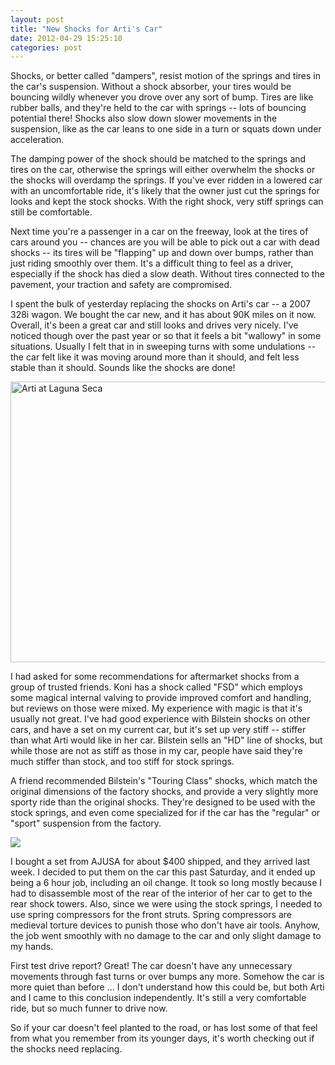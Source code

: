 ```yaml
---
layout: post
title: "New Shocks for Arti's Car"
date: 2012-04-29 15:25:10
categories: post
---
```

Shocks, or better called "dampers", resist motion of the springs and tires in the car's suspension.  Without a shock absorber, your tires would be bouncing wildly whenever you drove over any sort of bump.  Tires are like rubber balls, and they're held to the car with springs -- lots of bouncing potential there!  Shocks also slow down slower movements in the suspension, like as the car leans to one side in a turn or squats down under acceleration.  

The damping power of the shock should be matched to the springs and tires on the car, otherwise the springs will either overwhelm the shocks or the shocks will overdamp the springs.  If you've ever ridden in a lowered car with an uncomfortable ride, it's likely that the owner just cut the springs for looks and kept the stock shocks.  With the right shock, very stiff springs can still be comfortable.

Next time you're a passenger in a car on the freeway, look at the tires of cars around you -- chances are you will be able to pick out a car with dead shocks -- its tires will be "flapping" up and down over bumps, rather than just riding smoothly over them.  It's a difficult thing to feel as a driver, especially if the shock has died a slow death.  Without tires connected to the pavement, your traction and safety are compromised.

I spent the bulk of yesterday replacing the shocks on Arti's car -- a 2007 328i wagon.  We bought the car new, and it has about 90K miles on it now.  Overall, it's been a great car and still looks and drives very nicely.  I've noticed though over the past year or so that it feels a bit "wallowy" in some situations.  Usually I felt that in in sweeping turns with some undulations -- the car felt like it was moving around more than it should, and felt less stable than it should.  Sounds like the shocks are done!

<a href="http://www.flickr.com/photos/thenobot/7124730511/" title="Arti at Laguna Seca by thenobot, on Flickr"><img src="http://farm9.staticflickr.com/8151/7124730511_f7fa2296a6_z.jpg" width="640" height="449" alt="Arti at Laguna Seca"></a>

I had asked for some recommendations for aftermarket shocks from a group of trusted friends.  Koni has a shock called "FSD" which employs some magical internal valving to provide improved comfort and handling, but reviews on those were mixed.  My experience with magic is that it's usually not great.  I've had good experience with Bilstein shocks on other cars, and have a set on my current car, but it's set up very stiff -- stiffer than what Arti would like in her car.  Bilstein sells an "HD" line of shocks, but while those are not as stiff as those in my car, people have said they're much stiffer than stock, and too stiff for stock springs.

A friend recommended Bilstein's "Touring Class" shocks, which match the original dimensions of the factory shocks, and provide a very slightly more sporty ride than the original shocks.  They're designed to be used with the stock springs, and even come specialized for if the car has the "regular" or "sport" suspension from the factory.

<img src="http://www.tirerack.com/images/suspension/search_susp/large/bilstein_21_030338_l.jpg"/>

I bought a set from AJUSA for about $400 shipped, and they arrived last week.  I decided to put them on the car this past Saturday, and it ended up being a 6 hour job, including an oil change.  It took so long mostly because I had to disassemble most of the rear of the interior of her car to get to the rear shock towers.  Also, since we were using the stock springs, I needed to use spring compressors for the front struts.  Spring compressors are medieval torture devices to punish those who don't have air tools.  Anyhow, the job went smoothly with no damage to the car and only slight damage to my hands.

First test drive report?  Great!  The car doesn't have any unnecessary movements through fast turns or over bumps any more.  Somehow the car is more quiet than before ... I don't understand how this could be, but both Arti and I came to this conclusion independently.  It's still a very comfortable ride, but so much funner to drive now.

So if your car doesn't feel planted to the road, or has lost some of that feel from what you remember from its younger days, it's worth checking out if the shocks need replacing.
